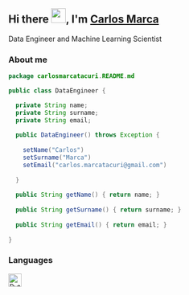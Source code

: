 ## Hi there <img src="https://github.com/TheDudeThatCode/TheDudeThatCode/blob/master/Assets/Hi.gif" width="29px">, I'm [Carlos Marca](https://www.linkedin.com/in/carlosmarcatacuri/)

Data Engineer and Machine Learning Scientist

### About me 
```java
package carlosmarcatacuri.README.md

public class DataEngineer {

  private String name;
  private String surname;
  private String email;
  
  public DataEngineer() throws Exception {
  
    setName("Carlos")
    setSurname("Marca")
    setEmail("carlos.marcatacuri@gmail.com")
    
  }
  
  public String getName() { return name; }
  
  public String getSurname() { return surname; }
  
  public String getEmail() { return email; }
  
}
```

### Languages
<a href="https://www.python.org" target="_blank"> <img align="left" alt="Python" width="26px" src="https://github.com/carlosmarcatacuri/carlosmarcatacuri/icons/python.svg?raw=true"/> </a>

<!---
- 👋 Hi, I’m @carlosmarcatacuri
- 👀 I’m interested in ...
- 🌱 I’m currently learning ...
- 💞️ I’m looking to collaborate on ...
- 📫 How to reach me ...


carlosmarcatacuri/carlosmarcatacuri is a ✨ special ✨ repository because its `README.md` (this file) appears on your GitHub profile.
You can click the Preview link to take a look at your changes.
--->
